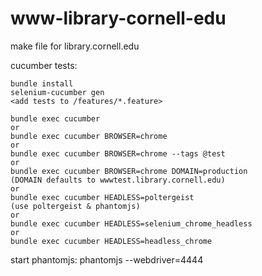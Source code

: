 # www-library-cornell-edu
make file for library.cornell.edu

cucumber tests:

```cd testing
bundle install
selenium-cucumber gen
<add tests to /features/*.feature>
```

```
bundle exec cucumber
or
bundle exec cucumber BROWSER=chrome
or
bundle exec cucumber BROWSER=chrome --tags @test
or
bundle exec cucumber BROWSER=chrome DOMAIN=production
(DOMAIN defaults to wwwtest.library.cornell.edu)
or
bundle exec cucumber HEADLESS=poltergeist
(use poltergeist & phantomjs)
or
bundle exec cucumber HEADLESS=selenium_chrome_headless
or
bundle exec cucumber HEADLESS=headless_chrome

```

start phantomjs:
phantomjs --webdriver=4444
